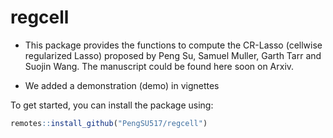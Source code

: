 # regcell

- This package provides the functions to compute the CR-Lasso (cellwise regularized Lasso) proposed by Peng Su, Samuel Muller, Garth Tarr and Suojin Wang. The manuscript could be found here soon on Arxiv.

- We added a demonstration (demo) in vignettes

To get started, you can install the package using:

```r
remotes::install_github("PengSU517/regcell")
```
